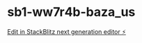 # sb1-ww7r4b-baza_us

[Edit in StackBlitz next generation editor ⚡️](https://stackblitz.com/~/github.com/Pahado/sb1-ww7r4b-baza_us)